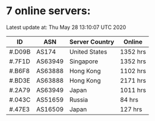 # 7 online servers:

Latest update at: Thu May 28 13:10:07 UTC 2020

| ID | ASN | Server Country | Online |
| -- | --- | -------------- | ------ |
| #.D09B | AS174 | United States | 1352 hrs |
| #.7F1D | AS63949 | Singapore | 1352 hrs |
| #.B6F8 | AS63888 | Hong Kong | 1102 hrs |
| #.BD3E | AS63888 | Hong Kong | 2171 hrs |
| #.2A79 | AS63949 | Japan | 1011 hrs |
| #.043C | AS51659 | Russia | 84 hrs |
| #.47E3 | AS16509 | Japan | 127 hrs |

